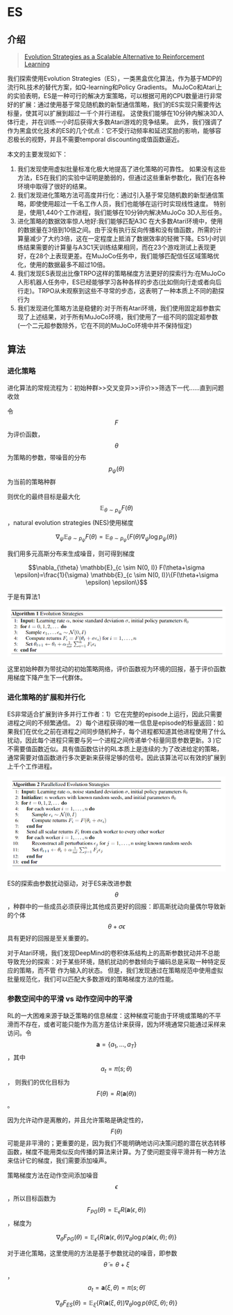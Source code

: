 # ES

## 介绍

> [Evolution Strategies as a Scalable Alternative to Reinforcement Learning](https://arxiv.org/pdf/1703.03864.pdf)

我们探索使用Evolution Strategies（ES），一类黑盒优化算法，作为基于MDP的流行RL技术的替代方案，如Q-learning和Policy Gradients。 MuJoCo和Atari上的实验表明，ES是一种可行的解决方案策略，可以根据可用的CPU数量进行非常好的扩展：通过使用基于常见随机数的新型通信策略，我们的ES实现只需要传达标量，使其可以扩展到超过一千个并行进程。 这使我们能够在10分钟内解决3D人体行走，并在训练一小时后获得大多数Atari游戏的竞争结果。 此外，我们强调了作为黑盒优化技术的ES的几个优点：它不受行动频率和延迟奖励的影响，能够容忍极长的视野，并且不需要temporal discounting或值函数逼近。

本文的主要发现如下：

1. 我们发现使用虚拟批量标准化极大地提高了进化策略的可靠性。 如果没有这些方法，ES在我们的实验中证明是脆弱的，但通过这些重新参数化，我们在各种环境中取得了很好的结果。
2. 我们发现进化策略方法可高度并行化：通过引入基于常见随机数的新型通信策略，即使使用超过一千名工作人员，我们也能够在运行时实现线性速度。 特别是，使用1,440个工作进程，我们能够在10分钟内解决MuJoCo 3D人形任务。
3. 进化策略的数据效率惊人地好:我们能够匹配A3C 在大多数Atari环境中，使用的数据量在3倍到10倍之间。由于没有执行反向传播和没有值函数，所需的计算量减少了大约3倍，这在一定程度上抵消了数据效率的轻微下降。ES1小时训练结果需要的计算量与A3C1天训练结果相同，而在23个游戏测试上表现更好，在28个上表现更差。在MuJoCo任务中，我们能够匹配信任区域策略优化，使用的数据最多不超过10倍。
4. 我们发现ES表现出比像TRPO这样的策略梯度方法更好的探索行为:在MuJoCo人形机器人任务中，ES已经能够学习各种各样的步态\(比如侧向行走或者向后行走\)。TRPO从未观察到这些不寻常的步态，这表明了一种本质上不同的勘探行为
5. 我们发现进化策略方法是稳健的:对于所有Atari环境，我们使用固定超参数实现了上述结果，对于所有MuJoCo环境，我们使用了一组不同的固定超参数\(一个二元超参数除外，它在不同的MuJoCo环境中并不保持恒定\)

## 算法

### 进化策略

进化算法的常规流程为：初始种群&gt;&gt;交叉变异&gt;&gt;评价&gt;&gt;筛选下一代......直到问题收敛

令 $$F$$ 为评价函数， $$\theta$$ 为策略的参数，带噪音的分布 $$p_{\psi}(\theta)$$ 为当前的策略种群

则优化的最终目标是最大化 $$\mathbb{E}_{\theta \sim p_{\psi}} F(\theta)$$ ，natural evolution strategies \(NES\)使用梯度

$$\nabla_{\psi} \mathbb{E}_{\theta \sim p_{\psi}} F(\theta)=\mathbb{E}_{\theta \sim p_{\psi}}\left\{F(\theta) \nabla_{\psi} \log p_{\psi}(\theta)\right\}$$

我们用多元高斯分布来生成噪音，则可得到梯度

$$\nabla_{\theta} \mathbb{E}_{c \sim N(0, I)} F(\theta+\sigma \epsilon)=\frac{1}{\sigma} \mathbb{E}_{c \sim N(0, I)}\{F(\theta+\sigma \epsilon) \epsilon\}$$ 

于是有算法1

![](../../.gitbook/assets/image%20%2836%29.png)

这里初始种群为带扰动的初始策略网络，评价函数视为环境的回报，基于评价函数用梯度下降产生下一代群体。

### 进化策略的扩展和并行化

ES非常适合扩展到许多并行工作者：1）它在完整的episode上运行，因此只需要进程之间的不频繁通信。 2）每个进程获得的唯一信息是episode的标量返回：如果我们在优化之前在进程之间同步随机种子，每个进程都知道其他进程使用了什么扰动，因此每个进程只需要与另一个进程之间传递单个标量同意参数更新。3 \)它不需要值函数近似。具有值函数估计的RL本质上是连续的:为了改进给定的策略，通常需要对值函数进行多次更新来获得足够的信号。因此该算法可以有效的扩展到上千个工作进程。

![](../../.gitbook/assets/image%20%289%29.png)

ES的探索由参数扰动驱动，对于ES来改进参数 $$θ$$ ，种群中的一些成员必须获得比其他成员更好的回报：即高斯扰动向量偶尔导致新的个体 $$\theta+\sigma \epsilon$$ 具有更好的回报是至关重要的。

对于Atari环境，我们发现DeepMind的卷积体系结构上的高斯参数扰动并不总能导致充分的探索：对于某些环境，随机扰动的参数倾向于编码总是采取一种特定反应的策略，而不管 作为输入的状态。 但是，我们发现通过在策略规范中使用虚拟批量规范化，我们可以匹配大多数游戏的策略梯度方法的性能。

### 参数空间中的平滑 vs 动作空间中的平滑

RL的一大困难来源于缺乏策略的信息梯度：这种梯度可能由于环境或策略的不平滑而不存在，或者可能只能作为高方差估计来获得，因为环境通常只能通过采样来访问。令 $$\mathbf{a}=\left\{a_{1}, \dots, a_{T}\right\}$$ ，其中 $$a_{t}=\pi(s ; \theta)$$， 则我们的优化目标为 $$F(\theta)=R(\mathbf{a}(\theta))$$ 。

因为允许动作是离散的，并且允许策略是确定性的， $$F(\theta)$$ 可能是非平滑的；更重要的是，因为我们不能明确地访问决策问题的潜在状态转移函数，梯度不能用类似反向传播的算法来计算。为了使问题变得平滑并有一种方法来估计它的梯度，我们需要添加噪声。

策略梯度方法在动作空间添加噪音 $$\epsilon$$ ，所以目标函数为 $$F_{P G}(\theta)=\mathbb{E}_{\epsilon} R(\mathbf{a}(\epsilon, \theta))$$ ，梯度为

$$
\nabla_{\theta} F_{P G}(\theta)=\mathbb{E}_{\epsilon}\left\{R(\mathbf{a}(\epsilon, \theta)) \nabla_{\theta} \log p(\mathbf{a}(\epsilon, \theta) ; \theta)\right\}
$$

对于进化策略，这里使用的方法是基于参数扰动的噪音，即参数 $$\tilde{\theta}=\theta+\xi$$ ，$$a_{t}=\mathbf{a}(\xi, \theta)=\pi(s ; \tilde{\theta})$$ 

$$
\nabla_{\theta} F_{E S}(\theta)=\mathbb{E}_{\xi}\left\{R(\mathbf{a}(\xi, \theta)) \nabla_{\theta} \log p(\tilde{\theta}(\xi, \theta) ; \theta)\right\}
$$











